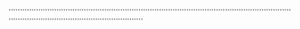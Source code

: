 .......................................................................................................................................................................................
